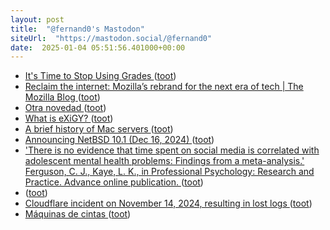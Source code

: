 ```yaml
---
layout: post
title:  "@fernand0's Mastodon"
siteUrl:  "https://mastodon.social/@fernand0"
date:  2025-01-04 05:51:56.401000+00:00
---
```

*  [It's Time to Stop Using Grades ](https://blog.computationalcomplexity.org/2024/12/its-time-to-stop-using-grades.htm) ([toot](https://mastodon.social/@fernand0/113768524441109034))
*  [Reclaim the internet: Mozilla’s rebrand for the next era of tech \| The Mozilla Blog ](https://blog.mozilla.org/en/mozilla/mozilla-brand-next-era-of-tech) ([toot](https://mastodon.social/@fernand0/113767737022313623))
*  [Otra novedad ](https://avecesunafoto.wordpress.com/2025/01/03/otra-novedad-2) ([toot](https://mastodon.social/@fernand0/113766067443032335))
*  [What is eXiGY? ](https://exigy.org/index.php?page=abou) ([toot](https://mastodon.social/@fernand0/113765875512728212))
*  [A brief history of Mac servers ](https://eclecticlight.co/2024/12/07/a-brief-history-of-mac-servers) ([toot](https://mastodon.social/@fernand0/113765671220752688))
*  [Announcing NetBSD 10.1 (Dec 16, 2024) ](https://www.netbsd.org/releases/formal-10/NetBSD-10.1.htm) ([toot](https://mastodon.social/@fernand0/113765410580604832))
*  [&#39;There is no evidence that time spent on social media is correlated with adolescent mental health problems: Findings from a meta-analysis.&#39; Ferguson, C. J., Kaye, L. K., in Professional Psychology: Research and Practice. Advance online publication.   ](https://psycnet.apa.org/record/2025-31872-001) ([toot](https://mastodon.social/@fernand0/113765054698222361))
*  [ ](https://mastodon.eus/@luistxo) ([toot](https://mastodon.social/@fernand0/113764753910594620))
*  [Cloudflare incident on November 14, 2024, resulting in lost logs ](https://blog.cloudflare.com/cloudflare-incident-on-november-14-2024-resulting-in-lost-logs) ([toot](https://mastodon.social/@fernand0/113764434863414096))
*  [Máquinas de cintas ](https://www.flickr.com/photos/fernand0/54230120751) ([toot](https://mastodon.social/@fernand0/113764352051267030))
